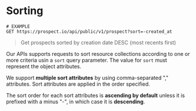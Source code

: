 # Sorting
```shell
# EXAMPLE
GET https://prospect.io/api/public/v1/prospect?sort=-created_at
```

> Get prospects sorted by creation date DESC (most recents first)

Our APIs supports requests to sort resource collections according to one or more criteria usin a `sort` query parameter. The value for `sort` must represent the object attributes.

We support **multiple sort attributes** by using comma-separated "," attributes. Sort attributes are applied in the order specified.

The sort order for each sort attributes is **ascending by default** unless it is prefixed with a minus "-", in which case it is **descending**.
